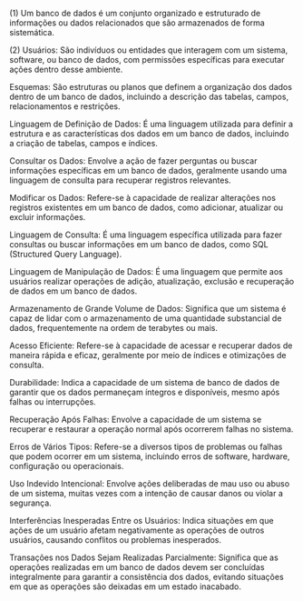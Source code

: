 (1) Um banco de dados é um conjunto organizado e estruturado de informações ou dados relacionados que são armazenados de forma sistemática.

(2) Usuários: São indivíduos ou entidades que interagem com um sistema, software, ou banco de dados, com permissões específicas para executar ações dentro desse ambiente.

Esquemas: São estruturas ou planos que definem a organização dos dados dentro de um banco de dados, incluindo a descrição das tabelas, campos, relacionamentos e restrições.

Linguagem de Definição de Dados: É uma linguagem utilizada para definir a estrutura e as características dos dados em um banco de dados, incluindo a criação de tabelas, campos e índices.

Consultar os Dados: Envolve a ação de fazer perguntas ou buscar informações específicas em um banco de dados, geralmente usando uma linguagem de consulta para recuperar registros relevantes.

Modificar os Dados: Refere-se à capacidade de realizar alterações nos registros existentes em um banco de dados, como adicionar, atualizar ou excluir informações.

Linguagem de Consulta: É uma linguagem específica utilizada para fazer consultas ou buscar informações em um banco de dados, como SQL (Structured Query Language).

Linguagem de Manipulação de Dados: É uma linguagem que permite aos usuários realizar operações de adição, atualização, exclusão e recuperação de dados em um banco de dados.

Armazenamento de Grande Volume de Dados: Significa que um sistema é capaz de lidar com o armazenamento de uma quantidade substancial de dados, frequentemente na ordem de terabytes ou mais.

Acesso Eficiente: Refere-se à capacidade de acessar e recuperar dados de maneira rápida e eficaz, geralmente por meio de índices e otimizações de consulta.

Durabilidade: Indica a capacidade de um sistema de banco de dados de garantir que os dados permaneçam íntegros e disponíveis, mesmo após falhas ou interrupções.

Recuperação Após Falhas: Envolve a capacidade de um sistema se recuperar e restaurar a operação normal após ocorrerem falhas no sistema.

Erros de Vários Tipos: Refere-se a diversos tipos de problemas ou falhas que podem ocorrer em um sistema, incluindo erros de software, hardware, configuração ou operacionais.

Uso Indevido Intencional: Envolve ações deliberadas de mau uso ou abuso de um sistema, muitas vezes com a intenção de causar danos ou violar a segurança.

Interferências Inesperadas Entre os Usuários: Indica situações em que ações de um usuário afetam negativamente as operações de outros usuários, causando conflitos ou problemas inesperados.

Transações nos Dados Sejam Realizadas Parcialmente: Significa que as operações realizadas em um banco de dados devem ser concluídas integralmente para garantir a consistência dos dados, evitando situações em que as operações são deixadas em um estado inacabado.
